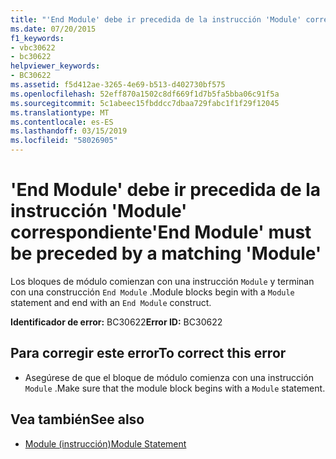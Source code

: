 ```yaml
---
title: "'End Module' debe ir precedida de la instrucción 'Module' correspondiente"
ms.date: 07/20/2015
f1_keywords:
- vbc30622
- bc30622
helpviewer_keywords:
- BC30622
ms.assetid: f5d412ae-3265-4e69-b513-d402730bf575
ms.openlocfilehash: 52eff870a1502c8df669f1d7b5fa5bba06c91f5a
ms.sourcegitcommit: 5c1abeec15fbddcc7dbaa729fabc1f1f29f12045
ms.translationtype: MT
ms.contentlocale: es-ES
ms.lasthandoff: 03/15/2019
ms.locfileid: "58026905"
---
```

# <a name="end-module-must-be-preceded-by-a-matching-module"></a><span data-ttu-id="e1d2e-102">'End Module' debe ir precedida de la instrucción 'Module' correspondiente</span><span class="sxs-lookup"><span data-stu-id="e1d2e-102">'End Module' must be preceded by a matching 'Module'</span></span>
<span data-ttu-id="e1d2e-103">Los bloques de módulo comienzan con una instrucción `Module` y terminan con una construcción `End Module` .</span><span class="sxs-lookup"><span data-stu-id="e1d2e-103">Module blocks begin with a `Module` statement and end with an `End Module` construct.</span></span>  
  
 <span data-ttu-id="e1d2e-104">**Identificador de error:** BC30622</span><span class="sxs-lookup"><span data-stu-id="e1d2e-104">**Error ID:** BC30622</span></span>  
  
## <a name="to-correct-this-error"></a><span data-ttu-id="e1d2e-105">Para corregir este error</span><span class="sxs-lookup"><span data-stu-id="e1d2e-105">To correct this error</span></span>  
  
-   <span data-ttu-id="e1d2e-106">Asegúrese de que el bloque de módulo comienza con una instrucción `Module` .</span><span class="sxs-lookup"><span data-stu-id="e1d2e-106">Make sure that the module block begins with a `Module` statement.</span></span>  
  
## <a name="see-also"></a><span data-ttu-id="e1d2e-107">Vea también</span><span class="sxs-lookup"><span data-stu-id="e1d2e-107">See also</span></span>

- [<span data-ttu-id="e1d2e-108">Module (instrucción)</span><span class="sxs-lookup"><span data-stu-id="e1d2e-108">Module Statement</span></span>](../../visual-basic/language-reference/statements/module-statement.md)
